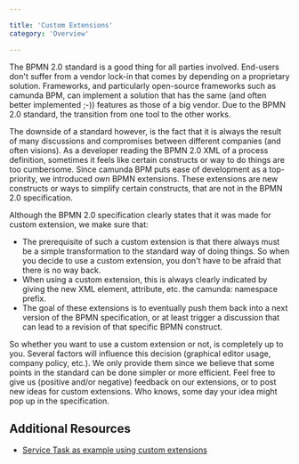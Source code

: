 ```yaml
---

title: 'Custom Extensions'
category: 'Overview'

---
```


The BPMN 2.0 standard is a good thing for all parties involved. End-users don't suffer from a vendor lock-in that comes by depending on a proprietary solution. Frameworks, and particularly open-source frameworks such as camunda BPM, can implement a solution that has the same (and often better implemented ;-)) features as those of a big vendor. Due to the BPMN 2.0 standard, the transition from one tool to the other works.

The downside of a standard however, is the fact that it is always the result of many discussions and compromises between different companies (and often visions). As a developer reading the BPMN 2.0 XML of a process definition, sometimes it feels like certain constructs or way to do things are too cumbersome. Since camunda BPM puts ease of development as a top-priority, we introduced own BPMN extensions. These extensions are new constructs or ways to simplify certain constructs, that are not in the BPMN 2.0 specification.

Although the BPMN 2.0 specification clearly states that it was made for custom extension, we make sure that:

* The prerequisite of such a custom extension is that there always must be a simple transformation to the standard way of doing things. So when you decide to use a custom extension, you don't have to be afraid that there is no way back.
* When using a custom extension, this is always clearly indicated by giving the new XML element, attribute, etc. the camunda: namespace prefix.
* The goal of these extensions is to eventually push them back into a next version of the BPMN specification, or at least trigger a discussion that can lead to a revision of that specific BPMN construct.

So whether you want to use a custom extension or not, is completely up to you. Several factors will influence this decision (graphical editor usage, company policy, etc.). We only provide them since we believe that some points in the standard can be done simpler or more efficient. Feel free to give us (positive and/or negative) feedback on our extensions, or to post new ideas for custom extensions. Who knows, some day your idea might pop up in the specification.

## Additional Resources

* [Service Task as example using custom extensions](#tasks-service-task)

 
